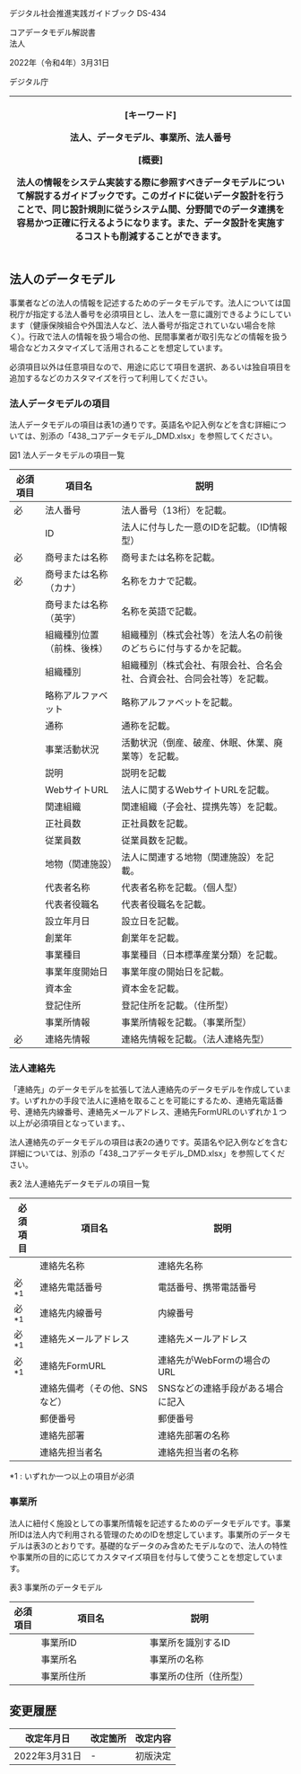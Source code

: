 デジタル社会推進実践ガイドブック DS-434

コアデータモデル解説書  
法人

2022年（令和4年）3月31日

デジタル庁

<table>
<colgroup>
<col style="width: 100%" />
</colgroup>
<thead>
<tr class="header">
<th><p>[キーワード]</p>
<p>法人、データモデル、事業所、法人番号</p>
<p>[概要]</p>
<p>法人の情報をシステム実装する際に参照すべきデータモデルについて解説するガイドブックです。このガイドに従いデータ設計を行うことで、同じ設計規則に従うシステム間、分野間でのデータ連携を容易かつ正確に行えるようになります。また、データ設計を実施するコストも削減することができます。</p></th>
</tr>
</thead>
<tbody>
</tbody>
</table>

## 法人のデータモデル

事業者などの法人の情報を記述するためのデータモデルです。法人については国税庁が指定する法人番号を必須項目とし、法人を一意に識別できるようにしています（健康保険組合や外国法人など、法人番号が指定されていない場合を除く）。行政で法人の情報を扱う場合の他、民間事業者が取引先などの情報を扱う場合などカスタマイズして活用されることを想定しています。

必須項目以外は任意項目なので、用途に応じて項目を選択、あるいは独自項目を追加するなどのカスタマイズを行って利用してください。

### 法人データモデルの項目

法人データモデルの項目は表1の通りです。英語名や記入例などを含む詳細については、別添の「438_コアデータモデル_DMD.xlsx」を参照してください。

図1 法人データモデルの項目一覧

| 必須項目 | 項目名                     | 説明                                                                   |
|----------|----------------------------|------------------------------------------------------------------------|
| 必       | 法人番号                   | 法人番号（13桁）を記載。                                               |
|          | ID                         | 法人に付与した一意のIDを記載。（ID情報型）                             |
| 必       | 商号または名称             | 商号または名称を記載。                                                 |
| 必       | 商号または名称（カナ）     | 名称をカナで記載。                                                     |
|          | 商号または名称（英字）     | 名称を英語で記載。                                                     |
|          | 組織種別位置（前株、後株） | 組織種別（株式会社等）を法人名の前後のどちらに付与するかを記載。       |
|          | 組織種別                   | 組織種別（株式会社、有限会社、合名会社、合資会社、合同会社等）を記載。 |
|          | 略称アルファベット         | 略称アルファベットを記載。                                             |
|          | 通称                       | 通称を記載。                                                           |
|          | 事業活動状況               | 活動状況（倒産、破産、休眠、休業、廃業等）を記載。                     |
|          | 説明                       | 説明を記載                                                             |
|          | WebサイトURL               | 法人に関するWebサイトURLを記載。                                       |
|          | 関連組織                   | 関連組織（子会社、提携先等）を記載。                                   |
|          | 正社員数                   | 正社員数を記載。                                                       |
|          | 従業員数                   | 従業員数を記載。                                                       |
|          | 地物（関連施設）           | 法人に関連する地物（関連施設）を記載。                                 |
|          | 代表者名称                 | 代表者名称を記載。（個人型）                                           |
|          | 代表者役職名               | 代表者役職名を記載。                                                   |
|          | 設立年月日                 | 設立日を記載。                                                         |
|          | 創業年                     | 創業年を記載。                                                         |
|          | 事業種目                   | 事業種目（日本標準産業分類）を記載。                                   |
|          | 事業年度開始日             | 事業年度の開始日を記載。                                               |
|          | 資本金                     | 資本金を記載。                                                         |
|          | 登記住所                   | 登記住所を記載。（住所型）                                             |
|          | 事業所情報                 | 事業所情報を記載。（事業所型）                                         |
| 必       | 連絡先情報                 | 連絡先情報を記載。（法人連絡先型）                                     |

### 法人連絡先

「連絡先」のデータモデルを拡張して法人連絡先のデータモデルを作成しています。いずれかの手段で法人に連絡を取ることを可能にするため、連絡先電話番号、連絡先内線番号、連絡先メールアドレス、連絡先FormURLのいずれか１つ以上が必須項目となっています。、

法人連絡先のデータモデルの項目は表2の通りです。英語名や記入例などを含む詳細については、別添の「438_コアデータモデル_DMD.xlsx」を参照してください。

表2 法人連絡先データモデルの項目一覧

<table>
<colgroup>
<col style="width: 9%" />
<col style="width: 41%" />
<col style="width: 48%" />
</colgroup>
<thead>
<tr class="header">
<th>必須<br />
項目</th>
<th>項目名</th>
<th>説明</th>
</tr>
</thead>
<tbody>
<tr class="odd">
<td></td>
<td>連絡先名称</td>
<td>連絡先名称</td>
</tr>
<tr class="even">
<td>必<sup>*1</sup></td>
<td>連絡先電話番号</td>
<td>電話番号、携帯電話番号</td>
</tr>
<tr class="odd">
<td>必<sup>*1</sup></td>
<td>連絡先内線番号</td>
<td>内線番号</td>
</tr>
<tr class="even">
<td>必<sup>*1</sup></td>
<td>連絡先メールアドレス</td>
<td>連絡先メールアドレス</td>
</tr>
<tr class="odd">
<td>必<sup>*1</sup></td>
<td>連絡先FormURL</td>
<td>連絡先がWebFormの場合のURL</td>
</tr>
<tr class="even">
<td></td>
<td>連絡先備考（その他、SNSなど）</td>
<td>SNSなどの連絡手段がある場合に記入</td>
</tr>
<tr class="odd">
<td></td>
<td>郵便番号</td>
<td>郵便番号</td>
</tr>
<tr class="even">
<td></td>
<td>連絡先部署</td>
<td>連絡先部署の名称</td>
</tr>
<tr class="odd">
<td></td>
<td>連絡先担当者名</td>
<td>連絡先担当者の名称</td>
</tr>
</tbody>
</table>

\*1 : いずれか一つ以上の項目が必須

### 事業所

法人に紐付く施設としての事業所情報を記述するためのデータモデルです。事業所IDは法人内で利用される管理のためのIDを想定しています。事業所のデータモデルは表3のとおりです。基礎的なデータのみ含めたモデルなので、法人の特性や事業所の目的に応じてカスタマイズ項目を付与して使うことを想定しています。

表3 事業所のデータモデル

<table>
<colgroup>
<col style="width: 11%" />
<col style="width: 44%" />
<col style="width: 44%" />
</colgroup>
<thead>
<tr class="header">
<th>必須<br />
項目</th>
<th>項目名</th>
<th>説明</th>
</tr>
</thead>
<tbody>
<tr class="odd">
<td></td>
<td>事業所ID</td>
<td>事業所を識別するID</td>
</tr>
<tr class="even">
<td></td>
<td>事業所名</td>
<td>事業所の名称</td>
</tr>
<tr class="odd">
<td></td>
<td>事業所住所</td>
<td>事業所の住所（住所型）</td>
</tr>
</tbody>
</table>

## 変更履歴

| 改定年月日    | 改定箇所 | 改定内容 |
|---------------|----------|----------|
| 2022年3月31日 | \-       | 初版決定 |
